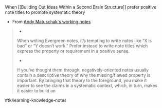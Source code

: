 When [[Building Out Ideas Within a Second Brain Structure]] prefer positive note titles to promote systematic theory

* From [Andy Matuschak's working notes](https://notes.andymatuschak.org/About_these_notes)
> *   
> When writing Evergreen notes, it’s tempting to write notes like “X is bad” or “Y doesn’t work.” Prefer instead to write note titles which express the property or requirement in a positive sense.  
>   
> *   
> If you’ve thought them through, negatively-oriented notes usually contain a descriptive theory of why the missing/flawed property is important. By bringing that theory to the foreground, you make it easier to see the claims in a systematic context, which, in turn, makes it easier to build on  
>

#tk/learning-knowledge-notes
